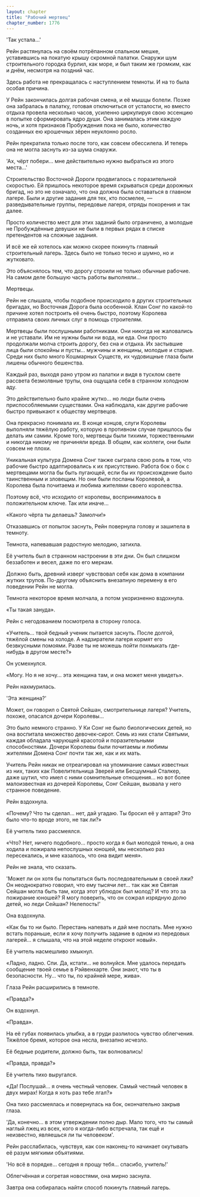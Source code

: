 ```yaml
---
layout: chapter
title: "Рабочий мертвец"
chapter_number: 1776
---
```




'Так устала...'

Рейн растянулась на своём потрёпанном спальном мешке, уставившись на покатую крышу скромной палатки. Снаружи шум строительного городка бурлил, как море, и был таким же громким, как и днём, несмотря на поздний час.

Здесь работа не прекращалась с наступлением темноты. И на то была особая причина.

У Рейн закончилась долгая рабочая смена, и её мышцы болели. Позже она забралась в палатку, готовая отключиться от усталости, но вместо отдыха провела несколько часов, усиленно циркулируя свою эссенцию в попытке сформировать ядро души. Она занималась этим каждую ночь, и хотя признаков Пробуждения пока не было, количество созданных ею крошечных зёрен неуклонно росло.

Рейн прекратила только после того, как совсем обессилела. И теперь она не могла заснуть из-за шума снаружи.

'Ах, чёрт побери... мне действительно нужно выбраться из этого места...'

Строительство Восточной Дороги продвигалось с поразительной скоростью. Ей пришлось некоторое время скрываться среди дорожных бригад, но это не означало, что она должна была оставаться в главном лагере. Были и другие задания для тех, кто посмелее, — разведывательные группы, передовые лагеря, отряды покорения и так далее.

Просто количество мест для этих заданий было ограничено, а молодые не Пробуждённые девушки не были в первых рядах в списке претендентов на сложные задания.

И всё же ей хотелось как можно скорее покинуть главный строительный лагерь. Здесь было не только тесно и шумно, но и жутковато.

Это объяснялось тем, что дорогу строили не только обычные рабочие. На самом деле большую часть работы выполняли...

Мертвецы.

Рейн не слышала, чтобы подобное происходило в других строительных бригадах, но Восточная Дорога была особенной. Клан Сонг по какой-то причине хотел построить её очень быстро, поэтому Королева отправила своих личных слуг в помощь строителям.

Мертвецы были послушными работниками. Они никогда не жаловались и не уставали. Им не нужны были ни вода, ни еда. Они просто продолжали молча строить дорогу, без сна и отдыха. Их застывшие лица были спокойны и пусты... мужчины и женщины, молодые и старые. Среди них было много Кошмарных Существ, их чудовищные глаза были лишены обычного бешенства.

Каждый раз, выходя рано утром из палатки и видя в тусклом свете рассвета безмолвные трупы, она ощущала себя в странном холодном аду.

Это действительно было крайне жутко... но люди были очень приспособляемыми существами. Она наблюдала, как другие рабочие быстро привыкают к обществу мертвецов.

Она прекрасно понимала их. В конце концов, слуги Королевы выполняли тяжёлую работу, которую в противном случае пришлось бы делать им самим. Кроме того, мертвецы были тихими, торжественными и никогда никому не причиняли вреда. В общем, как коллеги, они были совсем не плохи.

Уникальная культура Домена Сонг также сыграла свою роль в том, что рабочие быстро адаптировались к их присутствию. Работа бок о бок с мертвецами могла бы быть пугающей, если бы их происхождение было таинственным и зловещим. Но они были посланы Королевой, а Королева была почитаема и любима жителями своего королевства.

Поэтому всё, что исходило от королевы, воспринималось в положительном ключе. Так или иначе...

«Какого чёрта ты делаешь? Замолчи!»

Отказавшись от попыток заснуть, Рейн повернула голову и зашипела в темноту.

Темнота, напевавшая радостную мелодию, затихла.

Её учитель был в странном настроении в эти дни. Он был слишком беззаботен и весел, даже по его меркам.

Должно быть, древний изверг чувствовал себя как дома в компании жутких трупов. По-другому объяснить внезапную перемену в его поведении Рейн не могла.

Темнота некоторое время молчала, а потом укоризненно вздохнула.

«Ты такая зануда».

Рейн с негодованием посмотрела в сторону голоса.

«Учитель... твой бедный ученик пытается заснуть. После долгой, тяжёлой смены на холоде. А надзиратели лагеря кормят его безвкусными помоями. Разве ты не можешь пойти похмыкать где-нибудь в другом месте?»

Он усмехнулся.

«Могу. Но я не хочу... эта женщина там, и она может меня увидеть».

Рейн нахмурилась.

'Эта женщина?'

Может, он говорил о Святой Сейшан, смотрительнице лагеря? Учитель, похоже, опасался дочери Королевы...

Это было немного странно. У Ки Сонг не было биологических детей, но она воспитала множество девочек-сирот. Семь из них стали Святыми, каждая обладала чарующей красотой и поразительными способностями. Дочери Королевы были почитаемы и любимы жителями Домена Сонг почти так же, как и их мать.

Учитель Рейн никак не отреагировал на упоминание самых известных из них, таких как Повелительница Зверей или Бесшумный Сталкер, даже шутил, что имел с ними сомнительные отношения... но вот более малоизвестная из дочерей Королевы, Сонг Сейшан, вызвала у него странное поведение.

Рейн вздохнула.

«Почему? Что ты сделал... нет, дай угадаю. Ты бросил её у алтаря? Это было что-то вроде этого, не так ли?»

Её учитель тихо рассмеялся.

«Что? Нет, ничего подобного... просто когда я был молодой тенью, а она ходила и пожирала непослушных юношей, мы несколько раз пересекались, и мне казалось, что она видит меня».

Рейн не знала, что сказать.

'Может ли он хотя бы попытаться быть последовательным в своей лжи? Он неоднократно говорил, что ему тысячи лет... так как же Святая Сейшан могла быть там, когда этот ублюдок был молод? И что это за пожирание юношей? Я могу поверить, что он сожрал изрядную долю детей, но леди Сейшан? Нелепость!'

Она вздохнула.

«Как бы то ни было. Перестань напевать и дай мне поспать. Мне нужно встать пораньше, если я хочу получить задание в одном из передовых лагерей... я слышала, что на этой неделе откроют новый».

Её учитель насмешливо хмыкнул.

«Ладно, ладно. Спи. Да, кстати... не волнуйся. Мне удалось передать сообщение твоей семье в Рэйвенхарте. Они знают, что ты в безопасности. Ну... что ты, по крайней мере, жива».

Глаза Рейн расширились в темноте.

«Правда?»

Он вздохнул.

«Правда».

На её губах появилась улыбка, а в груди разлилось чувство облегчения. Тяжёлое бремя, которое она несла, внезапно исчезло.

Её бедные родители, должно быть, так волновались!

«Правда, правда?»

Её учитель тихо выругался.

«Да! Послушай... я очень честный человек. Самый честный человек в двух мирах! Когда я хоть раз тебе лгал?»

Она тихо рассмеялась и повернулась на бок, окончательно закрыв глаза.

'Да, конечно... в этом утверждении полно дыр. Мало того, что ты самый наглый лжец из всех, кого я когда-либо встречала, так ещё и неизвестно, являешься ли ты человеком'.

Рейн расслабилась, чувствуя, как сон наконец-то начинает окутывать её разум мягкими объятиями.

'Но всё в порядке... сегодня я прощу тебя... спасибо, учитель!'

Облегчённая и согретая новостями, она мирно заснула.

Завтра она собиралась найти способ покинуть главный лагерь.

